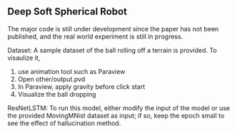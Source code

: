 ## Deep Soft Spherical Robot
The major code is still under development since the paper has not been published, and the real world experiment is still in progress.

Dataset: A sample dataset of the ball rolling off a terrain is provided. To visaulize it, 
1. use animation tool such as Paraview
2. Open other/output.pvd
3. In Paraview, apply gravity before click start
4. Visualize the ball dropping
   
ResNetLSTM: To run this model, either modify the input of the model or use the provided MovingMNist dataset as input; if so, keep the epoch small to see the effect of hallucination method.
